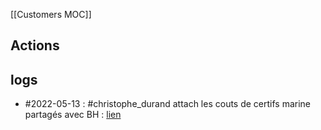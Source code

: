 [[Customers MOC]]

## Actions

## logs

- #2022-05-13 : #christophe_durand attach les couts de certifs marine partagés avec BH :  [lien](file:///C%3A%5CUsers%5CBOUCULAT%5COneDrive%20-%20SKF%5CDocuments%5C2022%5CRecu%5CChristophe%20Durand%5CBH%5CCout%20certif%20marine%5CMBC%20Certification%20marine%20ICL-E.pptx)
